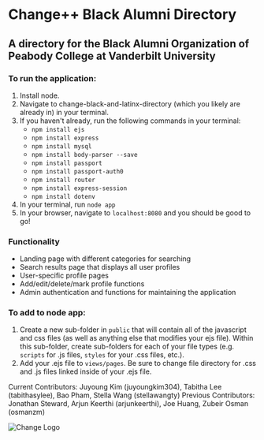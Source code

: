 # Change++ Black Alumni Directory
## A directory for the Black Alumni Organization of Peabody College at Vanderbilt University

### To run the application:
1. Install node.
2. Navigate to change-black-and-latinx-directory (which you likely are already in) in your terminal.
3. If you haven't already, run the following commands in your terminal:
   - `npm install ejs`
   - `npm install express`
   - `npm install mysql`
   - `npm install body-parser --save`
   - `npm install passport`
   - `npm install passport-auth0`
   - `npm install router`
   - `npm install express-session`
   - `npm install dotenv`
4. In your terminal, run `node app`
5. In your browser, navigate to `localhost:8080` and you should be good to go!

### Functionality
- Landing page with different categories for searching
- Search results page that displays all user profiles
- User-specific profile pages
- Add/edit/delete/mark profile functions
- Admin authentication and functions for maintaining the application

### To add to node app:
1. Create a new sub-folder in `public` that will contain all of the javascript and css files (as well as anything else that modifies your ejs file). Within this sub-folder, create sub-folders for each of your file types (e.g. `scripts` for .js files, `styles` for your .css files, etc.).
2. Add your .ejs file to `views/pages`. Be sure to change file directory for .css and .js files linked inside of your .ejs file.

Current Contributors: Juyoung Kim (juyoungkim304), Tabitha Lee (tabithasylee), Bao Pham, Stella Wang (stellawangty)
Previous Contributors: Jonathan Steward, Arjun Keerthi (arjunkeerthi), Joe Huang, Zubeir Osman (osmanzm)

![Change Logo](https://github.com/juyoungkim304/Change-Black-and-Latinx-Directory/blob/master/ChangeLogo.JPG)
